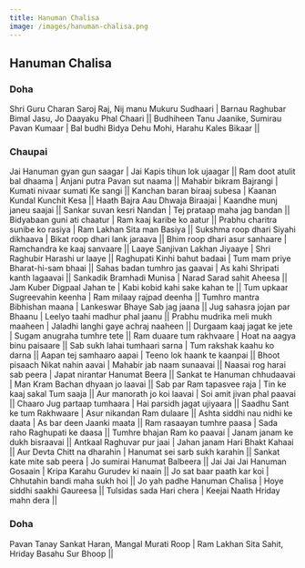 ```yaml
---
title: Hanuman Chalisa
image: /images/hanuman-chalisa.png
---
```


## Hanuman Chalisa

### Doha

Shri Guru Charan Saroj Raj, Nij manu Mukuru Sudhaari |
Barnau Raghubar Bimal Jasu, Jo Daayaku Phal Chaari ||
Budhiheen Tanu Jaanike, Sumirau Pavan Kumaar |
Bal budhi Bidya Dehu Mohi, Harahu Kales Bikaar ||

### Chaupai

Jai Hanuman gyan gun saagar | Jai Kapis tihun lok ujaagar ||
Ram doot atulit bal dhaama | Anjani putra Pavan sut naama ||
Mahabir bikram Bajrangi | Kumati nivaar sumati Ke sangi ||
Kanchan baran biraaj subesa | Kaanan Kundal Kunchit Kesa ||
Haath Bajra Aau Dhwaja Biraajai | Kaandhe munj janeu saajai ||
Sankar suvan kesri Nandan | Tej prataap maha jag bandan ||
Bidyabaan guni ati chaatur | Ram kaaj karibe ko aatur ||
Prabhu charitra sunibe ko rasiya | Ram Lakhan Sita man Basiya ||
Sukshma roop dhari Siyahi dikhaava | Bikat roop dhari lank jaraava ||
Bhim roop dhari asur sanhaare | Ramchandra ke kaaj sanvaare ||
Laaye Sanjivan Lakhan Jiyaaye | Shri Raghubir Harashi ur laaye ||
Raghupati Kinhi bahut badaai | Tum mam priye Bharat-hi-sam bhaai ||
Sahas badan tumhro jas gaavai | As kahi Shripati kanth lagaavai ||
Sankadik Bramhadi Munisa | Narad Sarad sahit Aheesa ||
Jam Kuber Digpaal Jahan te | Kabi kobid kahi sake kahan te ||
Tum upkaar Sugreevahin keenha | Ram milaay rajpad deenha ||
Tumhro mantra Bibhishan maana | Lankeswar Bhaye Sab jag jaana ||
Jug sahasra jojan par Bhaanu | Leelyo taahi madhur phal jaanu ||
Prabhu mudrika meli mukh maaheen | Jaladhi langhi gaye achraj naaheen ||
Durgaam kaaj jagat ke jete | Sugam anugraha tumhre tete ||
Ram duaare tum rakhvaare | Hoat na aagya binu paisaare ||
Sab sukh lahai tumhaari sarna | Tum rakshak kaahu ko darna ||
Aapan tej samhaaro aapai | Teeno lok haank te kaanpai ||
Bhoot pisaach Nikat nahin aavai | Mahabir jab naam sunaavai ||
Naasai rog harai sab peera | Japat nirantar Hanumat Beera ||
Sankat te Hanuman chhudaavai | Man Kram Bachan dhyaan jo laavai ||
Sab par Ram tapasvee raja | Tin ke kaaj sakal Tum saaja ||
Aur manorath jo koi laavai | Soi amit jivan phal paavai ||
Chaaro Jug partaap tumhaara | Hai parsidh jagat ujiyaara ||
Saadhu Sant ke tum Rakhwaare | Asur nikandan Ram dulaare ||
Ashta siddhi nau nidhi ke daata | As bar deen Jaanki maata ||
Ram rasaayan tumhre paasa | Sada raho Raghupati ke daasa ||
Tumhre bhajan Ram ko paavai | Janam janam ke dukh bisraavai ||
Antkaal Raghuvar pur jaai | Jahan janam Hari Bhakt Kahaai ||
Aur Devta Chitt na dharahin | Hanumat sei sarb sukh karahin ||
Sankat kate mite sab peera | Jo sumirai Hanumat Balbeera ||
Jai Jai Jai Hanuman Gosaain | Kripa Karahu Gurudev ki naain ||
Jo sat baar paath kar koi | Chhutahin bandi maha sukh hoi ||
Jo yah padhe Hanuman Chalisa | Hoye siddhi saakhi Gaureesa ||
Tulsidas sada Hari chera | Keejai Naath Hriday mahn dera ||

### Doha

Pavan Tanay Sankat Haran, Mangal Murati Roop |
Ram Lakhan Sita Sahit, Hriday Basahu Sur Bhoop ||
